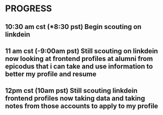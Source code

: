 # PROGRESS

## 10:30 am cst (*8:30 pst) Begin scouting on linkdein 
## 11 am cst (-9:00am pst) Still scouting on linkdein now looking at frontend profiles at alumni from epicodus that i can take and use information to better my profile and resume
## 12pm cst (10am pst) Still scouting linkdein frontend profiles now taking data and taking notes from those accounts to apply to my profile
